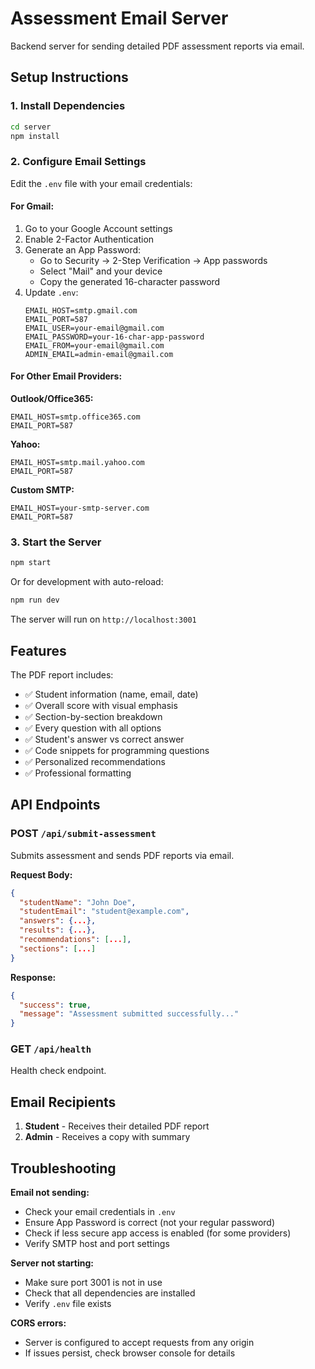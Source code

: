 # Assessment Email Server

Backend server for sending detailed PDF assessment reports via email.

## Setup Instructions

### 1. Install Dependencies

```bash
cd server
npm install
```

### 2. Configure Email Settings

Edit the `.env` file with your email credentials:

#### For Gmail:
1. Go to your Google Account settings
2. Enable 2-Factor Authentication
3. Generate an App Password:
   - Go to Security → 2-Step Verification → App passwords
   - Select "Mail" and your device
   - Copy the generated 16-character password
4. Update `.env`:
   ```
   EMAIL_HOST=smtp.gmail.com
   EMAIL_PORT=587
   EMAIL_USER=your-email@gmail.com
   EMAIL_PASSWORD=your-16-char-app-password
   EMAIL_FROM=your-email@gmail.com
   ADMIN_EMAIL=admin-email@gmail.com
   ```

#### For Other Email Providers:

**Outlook/Office365:**
```
EMAIL_HOST=smtp.office365.com
EMAIL_PORT=587
```

**Yahoo:**
```
EMAIL_HOST=smtp.mail.yahoo.com
EMAIL_PORT=587
```

**Custom SMTP:**
```
EMAIL_HOST=your-smtp-server.com
EMAIL_PORT=587
```

### 3. Start the Server

```bash
npm start
```

Or for development with auto-reload:
```bash
npm run dev
```

The server will run on `http://localhost:3001`

## Features

The PDF report includes:
- ✅ Student information (name, email, date)
- ✅ Overall score with visual emphasis
- ✅ Section-by-section breakdown
- ✅ Every question with all options
- ✅ Student's answer vs correct answer
- ✅ Code snippets for programming questions
- ✅ Personalized recommendations
- ✅ Professional formatting

## API Endpoints

### POST `/api/submit-assessment`
Submits assessment and sends PDF reports via email.

**Request Body:**
```json
{
  "studentName": "John Doe",
  "studentEmail": "student@example.com",
  "answers": {...},
  "results": {...},
  "recommendations": [...],
  "sections": [...]
}
```

**Response:**
```json
{
  "success": true,
  "message": "Assessment submitted successfully..."
}
```

### GET `/api/health`
Health check endpoint.

## Email Recipients

1. **Student** - Receives their detailed PDF report
2. **Admin** - Receives a copy with summary

## Troubleshooting

**Email not sending:**
- Check your email credentials in `.env`
- Ensure App Password is correct (not your regular password)
- Check if less secure app access is enabled (for some providers)
- Verify SMTP host and port settings

**Server not starting:**
- Make sure port 3001 is not in use
- Check that all dependencies are installed
- Verify `.env` file exists

**CORS errors:**
- Server is configured to accept requests from any origin
- If issues persist, check browser console for details

